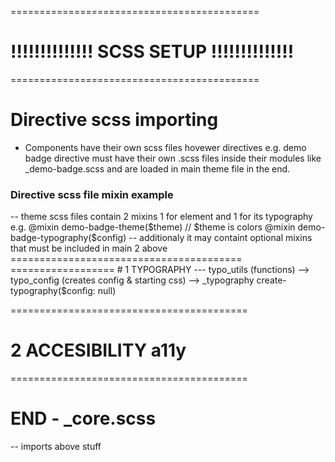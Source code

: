 ===========================================
# !!!!!!!!!!!!!! SCSS SETUP !!!!!!!!!!!!!!
===========================================
# Directive scss importing
- Components have their own scss files hovewer directives e.g.
demo badge directive must have their own .scss files inside their modules like _demo-badge.scss and are loaded in main theme file in the end.

<h3> Directive scss file mixin example </h3>
-- theme scss files contain 2 mixins 1 for element and 1 for its typography e.g.
@mixin demo-badge-theme($theme) // $theme is colors
@mixin demo-badge-typography($config) 
-- additionaly it may containt optional mixins that must be included in main 2 above
========================================
==================
# 1 TYPOGRAPHY
--- typo_utils (functions) --> typo_config (creates config & starting css) --> _typography create-typography($config: null) 

=========================================
# 2 ACCESIBILITY a11y
=========================================


# END - _core.scss
-- imports above stuff